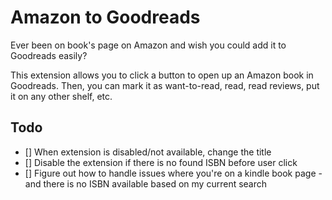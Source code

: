 # Amazon to Goodreads

Ever been on book's page on Amazon and wish you could add it to Goodreads easily?

This extension allows you to click a button to open up an Amazon book in Goodreads. Then, you can mark it as want-to-read, read, read reviews, put it on any other shelf, etc.

## Todo

- [] When extension is disabled/not available, change the title
- [] Disable the extension if there is no found ISBN before user click
- [] Figure out how to handle issues where you're on a kindle book page - and there is no ISBN available based on my current search
